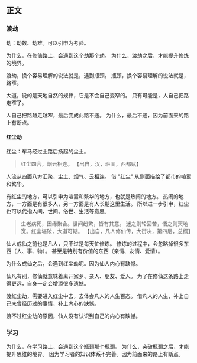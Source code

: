 ## 正文

### 渡劫

劫：劫数、劫难。可以引申为考验。

为什么，在修仙路上，会遇到这个劫那个劫。
为什么，渡劫之后，才能提升修炼的境界。

渡劫，换个容易理解的说法就是，遇到瓶颈。
瓶颈，换个容易理解的说法就是，路窄。

大道，说的是天地自然的规律，它是不会自己变窄的。
只有可能是，人自己把路走窄了。

人自己把路越走越窄，最后变成此路不通。
为什么，最后不通，因为前面来的路上有断点。

#### 红尘劫

红尘：车马经过土路后扬起的尘土。

> 红尘四合，烟云相连。
> 【出自，汉，班固，西都赋】

人流从四面八方汇聚，尘土、烟气、云相连。
借 "红尘" 从侧面描绘了都市的喧嚣和繁华。

有红尘的地方，可以引申为喧嚣和繁华的地方，也就是热闹的地方。
热闹的地方，一方面是有很多人，另一方面是有人长期这里生活。
所以进一步引申，红尘也可以代指人间、世间、俗世、生活等意思。

> 生老病死，因缘聚合。世间纷繁，皆有其意。
> 迷之则轮回苦，悟之则天地宽。红尘堪破，大道可期。
> 【出自，凡人修仙传，大衍决，第四层，总纲】

仙人成仙之前也是凡人，只不过是每天忙修炼。
修炼的过程中，会忽略掉很多东西（人、事、物）。
甚至是特别有价值的东西（亲情、友情、爱情）。

为什么成仙之后，会遇到红尘劫呢。因为仙人内心有缺憾。

仙凡有别，修仙就意味着离开家乡、亲人、朋友、爱人。
为了在修仙这条路上走得更远，自身一定会增添很多遗憾。

渡红尘劫，需要进入红尘中去，去体会凡人的人生百态。
借凡人的人生，补上自己未曾经历过的事情，补上内心的缺憾。

渡不过红尘劫的原因，仙人没有认识到自己的内心有缺憾。

### 学习

为什么，在学习路上，会遇到这个瓶颈那个瓶颈。
为什么，突破瓶颈之后，才能提升思维的境界。
因为学习者的知识体系不完善。因为前面来的路上有断点。
